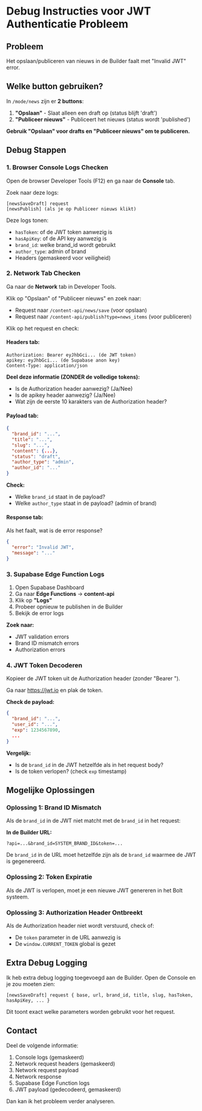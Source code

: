 # Debug Instructies voor JWT Authenticatie Probleem

## Probleem
Het opslaan/publiceren van nieuws in de Builder faalt met "Invalid JWT" error.

## Welke button gebruiken?

In `/mode/news` zijn er **2 buttons**:

1. **"Opslaan"** - Slaat alleen een draft op (status blijft 'draft')
2. **"Publiceer nieuws"** - Publiceert het nieuws (status wordt 'published')

**Gebruik "Opslaan" voor drafts en "Publiceer nieuws" om te publiceren.**

## Debug Stappen

### 1. Browser Console Logs Checken

Open de browser Developer Tools (F12) en ga naar de **Console** tab.

Zoek naar deze logs:
```
[newsSaveDraft] request
[newsPublish] (als je op Publiceer nieuws klikt)
```

Deze logs tonen:
- `hasToken`: of de JWT token aanwezig is
- `hasApiKey`: of de API key aanwezig is
- `brand_id`: welke brand_id wordt gebruikt
- `author_type`: admin of brand
- Headers (gemaskeerd voor veiligheid)

### 2. Network Tab Checken

Ga naar de **Network** tab in Developer Tools.

Klik op "Opslaan" of "Publiceer nieuws" en zoek naar:
- Request naar `/content-api/news/save` (voor opslaan)
- Request naar `/content-api/publish?type=news_items` (voor publiceren)

Klik op het request en check:

#### Headers tab:
```
Authorization: Bearer eyJhbGci... (de JWT token)
apikey: eyJhbGci... (de Supabase anon key)
Content-Type: application/json
```

**Deel deze informatie (ZONDER de volledige tokens):**
- Is de Authorization header aanwezig? (Ja/Nee)
- Is de apikey header aanwezig? (Ja/Nee)
- Wat zijn de eerste 10 karakters van de Authorization header?

#### Payload tab:
```json
{
  "brand_id": "...",
  "title": "...",
  "slug": "...",
  "content": {...},
  "status": "draft",
  "author_type": "admin",
  "author_id": "..."
}
```

**Check:**
- Welke `brand_id` staat in de payload?
- Welke `author_type` staat in de payload? (admin of brand)

#### Response tab:
Als het faalt, wat is de error response?
```json
{
  "error": "Invalid JWT",
  "message": "..."
}
```

### 3. Supabase Edge Function Logs

1. Open Supabase Dashboard
2. Ga naar **Edge Functions** → **content-api**
3. Klik op **"Logs"**
4. Probeer opnieuw te publishen in de Builder
5. Bekijk de error logs

**Zoek naar:**
- JWT validation errors
- Brand ID mismatch errors
- Authorization errors

### 4. JWT Token Decoderen

Kopieer de JWT token uit de Authorization header (zonder "Bearer ").

Ga naar https://jwt.io en plak de token.

**Check de payload:**
```json
{
  "brand_id": "...",
  "user_id": "...",
  "exp": 1234567890,
  ...
}
```

**Vergelijk:**
- Is de `brand_id` in de JWT hetzelfde als in het request body?
- Is de token verlopen? (check `exp` timestamp)

## Mogelijke Oplossingen

### Oplossing 1: Brand ID Mismatch

Als de `brand_id` in de JWT niet matcht met de `brand_id` in het request:

**In de Builder URL:**
```
?api=...&brand_id=SYSTEM_BRAND_ID&token=...
```

De `brand_id` in de URL moet hetzelfde zijn als de `brand_id` waarmee de JWT is gegenereerd.

### Oplossing 2: Token Expiratie

Als de JWT is verlopen, moet je een nieuwe JWT genereren in het Bolt systeem.

### Oplossing 3: Authorization Header Ontbreekt

Als de Authorization header niet wordt verstuurd, check of:
- De `token` parameter in de URL aanwezig is
- De `window.CURRENT_TOKEN` global is gezet

## Extra Debug Logging

Ik heb extra debug logging toegevoegd aan de Builder. Open de Console en je zou moeten zien:

```
[newsSaveDraft] request { base, url, brand_id, title, slug, hasToken, hasApiKey, ... }
```

Dit toont exact welke parameters worden gebruikt voor het request.

## Contact

Deel de volgende informatie:
1. Console logs (gemaskeerd)
2. Network request headers (gemaskeerd)
3. Network request payload
4. Network response
5. Supabase Edge Function logs
6. JWT payload (gedecodeerd, gemaskeerd)

Dan kan ik het probleem verder analyseren.
